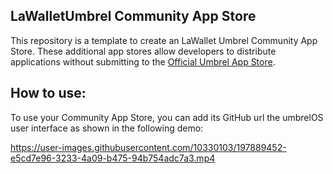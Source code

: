 ## LaWalletUmbrel Community App Store

This repository is a template to create an LaWallet Umbrel Community App Store. These additional app stores allow developers to distribute applications without submitting to the [Official Umbrel App Store](https://github.com/getumbrel/umbrel-apps).

## How to use:

To use your Community App Store, you can add its GitHub url the umbrelOS user interface as shown in the following demo:

https://user-images.githubusercontent.com/10330103/197889452-e5cd7e96-3233-4a09-b475-94b754adc7a3.mp4
